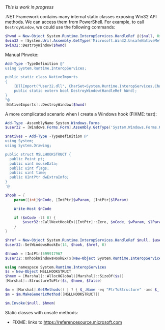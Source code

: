
*This is work in progress*

.NET Framework contains many internal static classes exposing Win32 API methods. We can access them from PowerShell. For example, 
to call `DestroyWindow`, we could use the following commands:

```powershell
$hwnd = New-Object System.Runtime.InteropServices.HandleRef @($null, 0x123) 
$win32 = [System.Uri].Assembly.GetType('Microsoft.Win32.UnsafeNativeMethods')
$win32::DestroyWindow($hwnd)
```

Manual PInvoke:

```powershell
Add-Type -TypeDefinition @"
using System.Runtime.InteropServices;

public static class NativeImports
{
    [DllImport("User32.dll", CharSet=System.Runtime.InteropServices.CharSet.Auto)]
    public static extern bool DestroyWindow(HandleRef hWnd);
}
"@
[NativeImports]::DestroyWindow($hwnd)
```

A more complicated scenario when I create a Windows hook (FIXME: test):

```powershell
Add-Type -AssemblyName System.Windows.Forms
$user32 = [Windows.Forms.Form].Assembly.GetType('System.Windows.Forms.UnsafeNativeMethods')

$natives = Add-Type -TypeDefinition @'
using System;
using System.Drawing;

public struct MSLLHOOKSTRUCT {
  public Point pt;
  public uint mouseData;
  public uint flags;
  public uint time;
  public UIntPtr dwExtraInfo;
}
'@

$hook = {
    param([int]$nCode, [IntPtr]$wParam, [IntPtr]$lParam)

    Write-Host $nCode

    if ($nCode -lt 0) {
        $user32::CallNextHookEx([IntPtr]::Zero, $nCode, $wParam, $lParam)
    }
}

$href = New-Object System.Runtime.InteropServices.HandleRef $null, $user32::GetModuleHandle($null)
$user32::SetWindowsHookEx(14, $hook, $href, 0)

$hhook = [IntPtr]599917967
$user32::UnhookWindowsHookEx($(New-Object System.Runtime.InteropServices.HandleRef $null, $hhook))

using namespace System.Runtime.InteropServices
$s = New-Object MSLLHOOKSTRUCT
$hmem = [Marshal]::AllocHGlobal([Marshal]::SizeOf($s))
[Marshal]::StructureToPtr($s, $hmem, $false)

$m = [Marshal].GetMethods() | ? { $_.Name -eq "PtrToStructure" -and $_.IsGenericMethod -and $_.ReturnType -ne [Void] }
$m = $m.MakeGenericMethod([MSLLHOOKSTRUCT])

$m.Invoke($null, $hmem)
```

Static classes with unsafe methods:

- FIXME: links to https://referencesource.microsoft.com


